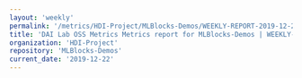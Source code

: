 ```yaml
---
layout: 'weekly'
permalink: '/metrics/HDI-Project/MLBlocks-Demos/WEEKLY-REPORT-2019-12-22'
title: 'DAI Lab OSS Metrics Metrics report for MLBlocks-Demos | WEEKLY-REPORT-2019-12-22'
organization: 'HDI-Project'
repository: 'MLBlocks-Demos'
current_date: '2019-12-22'
---
```

